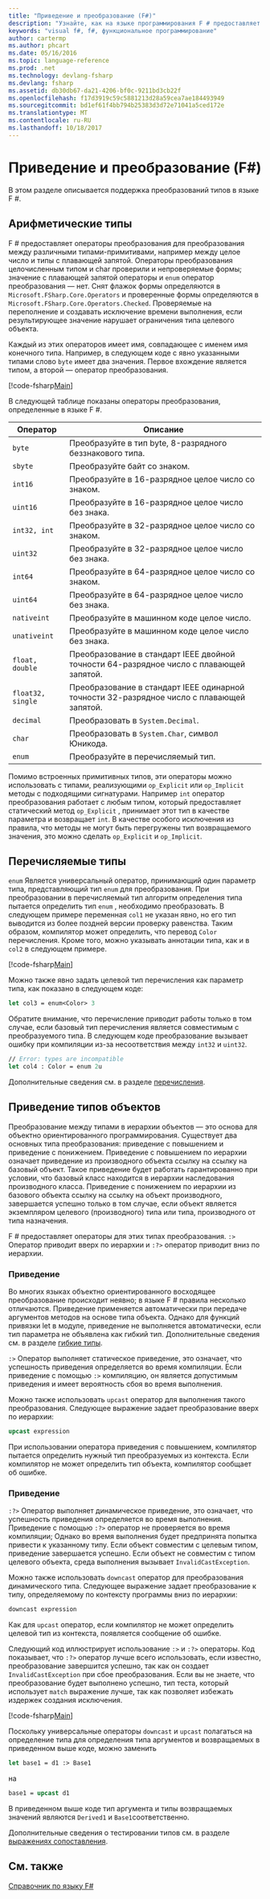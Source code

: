```yaml
---
title: "Приведение и преобразование (F#)"
description: "Узнайте, как на языке программирования F # предоставляет операторы преобразования для преобразования между различными типами-примитивами."
keywords: "visual f#, f#, функциональное программирование"
author: cartermp
ms.author: phcart
ms.date: 05/16/2016
ms.topic: language-reference
ms.prod: .net
ms.technology: devlang-fsharp
ms.devlang: fsharp
ms.assetid: db30db67-da21-4206-bf0c-9211bd3cb22f
ms.openlocfilehash: f17d3919c59c5881213d28a59cea7ae184493949
ms.sourcegitcommit: bd1ef61f4bb794b25383d3d72e71041a5ced172e
ms.translationtype: MT
ms.contentlocale: ru-RU
ms.lasthandoff: 10/18/2017
---
```

# <a name="casting-and-conversions-f"></a>Приведение и преобразование (F#)

В этом разделе описывается поддержка преобразований типов в языке F #.

## <a name="arithmetic-types"></a>Арифметические типы
F # предоставляет операторы преобразования для преобразования между различными типами-примитивами, например между целое число и типы с плавающей запятой. Операторы преобразования целочисленным типом и char проверили и непроверяемые формы; значение с плавающей запятой операторы и `enum` оператор преобразования — нет. Снят флажок формы определяются в `Microsoft.FSharp.Core.Operators` и проверенные формы определяются в `Microsoft.FSharp.Core.Operators.Checked`. Проверяемые на переполнение и создавать исключение времени выполнения, если результирующее значение нарушает ограничения типа целевого объекта.

Каждый из этих операторов имеет имя, совпадающее с именем имя конечного типа. Например, в следующем коде с явно указанными типами слово `byte` имеет два значения. Первое вхождение является типом, а второй — оператор преобразования.

[!code-fsharp[Main](../../../samples/snippets/fsharp/lang-ref-2/snippet4401.fs)]

В следующей таблице показаны операторы преобразования, определенные в языке F #.

|Оператор|Описание|
|--------|-----------|
|`byte`|Преобразуйте в тип byte, 8-разрядного беззнакового типа.|
|`sbyte`|Преобразуйте байт со знаком.|
|`int16`|Преобразуйте в 16-разрядное целое число со знаком.|
|`uint16`|Преобразуйте в 16-разрядное целое число без знака.|
|`int32, int`|Преобразуйте в 32-разрядное целое число со знаком.|
|`uint32`|Преобразуйте в 32-разрядное целое число без знака.|
|`int64`|Преобразуйте в 64-разрядное целое число со знаком.|
|`uint64`|Преобразуйте в 64-разрядное целое число без знака.|
|`nativeint`|Преобразуйте в машинном коде целое число.|
|`unativeint`|Преобразуйте в машинном коде целое число без знака.|
|`float, double`|Преобразование в стандарт IEEE двойной точности 64-разрядное число с плавающей запятой.|
|`float32, single`|Преобразование в стандарт IEEE одинарной точности 32-разрядное число с плавающей запятой.|
|`decimal`|Преобразовать в `System.Decimal`.|
|`char`|Преобразовать в `System.Char`, символ Юникода.|
|`enum`|Преобразуйте в перечисляемый тип.|
Помимо встроенных примитивных типов, эти операторы можно использовать с типами, реализующими `op_Explicit` или `op_Implicit` методы с подходящими сигнатурами. Например `int` оператор преобразования работает с любым типом, который предоставляет статический метод `op_Explicit` , принимает этот тип в качестве параметра и возвращает `int`. В качестве особого исключения из правила, что методы не могут быть перегружены тип возвращаемого значения, это можно сделать `op_Explicit` и `op_Implicit`.

## <a name="enumerated-types"></a>Перечисляемые типы
`enum` Является универсальный оператор, принимающий один параметр типа, представляющий тип `enum` для преобразования. При преобразовании в перечисляемый тип алгоритм определения типа пытается определить тип `enum` , необходимо преобразовать. В следующем примере переменная `col1` не указан явно, но его тип выводится из более поздней версии проверку равенства. Таким образом, компилятор может определить, что перевод `Color` перечисления. Кроме того, можно указывать аннотации типа, как и в `col2` в следующем примере.

[!code-fsharp[Main](../../../samples/snippets/fsharp/lang-ref-2/snippet4402.fs)]
    
Можно также явно задать целевой тип перечисления как параметр типа, как показано в следующем коде:

```fsharp
let col3 = enum<Color> 3
```

Обратите внимание, что перечисление приводит работы только в том случае, если базовый тип перечисления является совместимым с преобразуемого типа. В следующем коде преобразование вызывает ошибку при компиляции из-за несоответствия между `int32` и `uint32`.

```fsharp
// Error: types are incompatible
let col4 : Color = enum 2u
```

Дополнительные сведения см. в разделе [перечисления](enumerations.md).

## <a name="casting-object-types"></a>Приведение типов объектов
Преобразование между типами в иерархии объектов — это основа для объектно ориентированного программирования. Существует два основных типа преобразования: приведение с повышением и приведение с понижением. Приведение с повышением по иерархии означает приведение из производного объекта ссылку на ссылку на базовый объект. Такое приведение будет работать гарантированно при условии, что базовый класс находится в иерархии наследования производного класса. Приведение с понижением по иерархии из базового объекта ссылку на ссылку на объект производного, завершается успешно только в том случае, если объект является экземпляром целевого (производного) типа или типа, производного от типа назначения.

F # предоставляет операторы для этих типах преобразования. `:>` Оператор приводит вверх по иерархии и `:?>` оператор приводит вниз по иерархии.

### <a name="upcasting"></a>Приведение
Во многих языках объектно ориентированного восходящее преобразование происходит неявно; в языке F # правила несколько отличаются. Приведение применяется автоматически при передаче аргументов методов на основе типа объекта. Однако для функций привязки let в модуле, приведение не выполняется автоматически, если тип параметра не объявлена как гибкий тип. Дополнительные сведения см. в разделе [гибкие типы](flexible-Types.md).

`:>` Оператор выполняет статическое приведение, это означает, что успешность приведения определяется во время компиляции. Если приведение с помощью `:>` компиляцию, он является допустимым приведения и имеет вероятность сбоя во время выполнения.

Можно также использовать `upcast` оператор для выполнения такого преобразования. Следующее выражение задает преобразование вверх по иерархии:

```fsharp
upcast expression
```

При использовании оператора приведения с повышением, компилятор пытается определить нужный тип преобразуемых из контекста. Если компилятор не может определить тип объекта, компилятор сообщает об ошибке.

### <a name="downcasting"></a>Приведение
`:?>` Оператор выполняет динамическое приведение, это означает, что успешность приведения определяется во время выполнения. Приведение с помощью `:?>` оператор не проверяется во время компиляции; Однако во время выполнения будет предпринята попытка привести к указанному типу. Если объект совместим с целевым типом, приведение завершается успешно. Если объект не совместим с типом целевого объекта, среда выполнения вызывает `InvalidCastException`.

Можно также использовать `downcast` оператор для преобразования динамического типа. Следующее выражение задает преобразование к типу, определяемому по контексту программы вниз по иерархии:

```fsharp
downcast expression
```

Как для `upcast` оператор, если компилятор не может определить целевой тип из контекста, появляется сообщение об ошибке.

Следующий код иллюстрирует использование `:>` и `:?>` операторы. Код показывает, что `:?>` оператор лучше всего использовать, если известно, преобразование завершится успешно, так как он создает `InvalidCastException` при сбое преобразования. Если вы не знаете, что преобразование будет выполнено успешно, тип теста, который использует `match` выражение лучше, так как позволяет избежать издержек создания исключения.

[!code-fsharp[Main](../../../samples/snippets/fsharp/lang-ref-2/snippet4403.fs)]

Поскольку универсальные операторы `downcast` и `upcast` полагаться на определение типа для определения типа аргументов и возвращаемых в приведенном выше коде, можно заменить

```fsharp
let base1 = d1 :> Base1
```

на

```fsharp
base1 = upcast d1
```

В приведенном выше коде тип аргумента и типы возвращаемых значений являются `Derived1` и `Base1`соответственно.

Дополнительные сведения о тестировании типов см. в разделе [выражениях сопоставления](match-Expressions.md).

## <a name="see-also"></a>См. также
[Справочник по языку F#](index.md)
